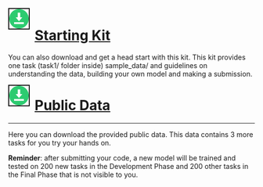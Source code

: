 <img src="https://raw.githubusercontent.com/fnachalearn/style-trans-fair/branch_khuong/images/download-flat.png" width=40 ALIGN="left" style='margin-right:10px; border-style: solid; border-width: 2px;' alt='logo'>

# [Starting Kit](https://www.codabench.org/datasets/download/1d14c0ac-b283-43c6-be27-670bd3e168b6/)
You can also download and get a head start with this kit. This kit provides one task (task1/ folder inside) sample_data/ and guidelines on understanding the data, building your own model and making a submission.

<img src="https://raw.githubusercontent.com/fnachalearn/style-trans-fair/branch_khuong/images/download-flat.png" width=40 ALIGN="left" style='margin-right:10px; border-style: solid; border-width: 2px;' alt='logo'>

# [Public Data](https://www.codabench.org/datasets/download/6022be01-9391-4068-b8db-98e42b886e57/)

---

Here you can download the provided public data. This data contains 3 more tasks for you try your hands on.

**Reminder**: after submitting your code, a new model will be trained and tested on 200 new tasks in the Development Phase and 200 other tasks in the Final Phase that is not visible to you.